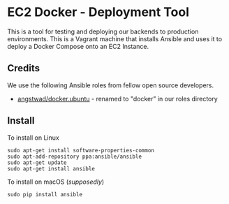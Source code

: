 # EC2 Docker - Deployment Tool

This is a tool for testing and deploying our backends to production environments. This is a Vagrant machine that installs Ansible and uses it to deploy a Docker Compose onto an EC2 Instance.

## Credits

We use the following Ansible roles from fellow open source developers.
* [angstwad/docker.ubuntu](https://github.com/angstwad/docker.ubuntu) - renamed to "docker" in our roles directory

## Install

To install on Linux
```
sudo apt-get install software-properties-common
sudo apt-add-repository ppa:ansible/ansible
sudo apt-get update
sudo apt-get install ansible
```

To install on macOS (_supposedly_)
```
sudo pip install ansible
```
